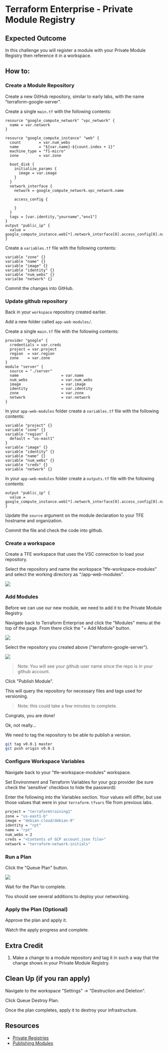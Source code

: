 # Terraform Enterprise - Private Module Registry

## Expected Outcome

In this challenge you will register a module with your Private Module Registry then reference it in a workspace.

## How to:

### Create a Module Repository

Create a new GitHub repository, similar to early labs, with the name "terraform-google-server".

Create a single `main.tf` with the following contents:

```hcl
resource "google_compute_network" "vpc_network" {
  name = var.network
}

resource "google_compute_instance" "web" {
  count        = var.num_webs
  name         = "${var.name}-${count.index + 1}"
  machine_type = "f1-micro"
  zone         = var.zone

  boot_disk {
    initialize_params {
      image = var.image
    }
  }
  network_interface {
    network = google_compute_network.vpc_network.name

    access_config {

    }
  }
  tags = [var.identity,"yourname","env1"]
}
output "public_ip" {
  value = google_compute_instance.web[*].network_interface[0].access_config[0].nat_ip
}
```

Create a `variables.tf` file with the following contents:
```hcl
variable "zone" {}
variable "name" {}
variable "image" {}
variable "identity" {}
variable "num_webs" {}
varialbe "network" {}
```

Commit the changes into GitHub.

### Update github repository

Back in your `workspace` repository created earlier.

Add a new folder called `app-web-modules/`.

Create a single `main.tf` file with the following contents:

```hcl
provider "google" {
  credentials = var.creds
  project = var.project
  region  = var.region
  zone    = var.zone
}
module "server" {
  source = "./server"
  name                   = var.name
  num_webs               = var.num_webs
  image                  = var.image
  identity               = var.identity
  zone                   = var.zone
  network                = var.network
}
```

In your `app-web-modules` folder create a `variables.tf` file with the following contents:

```hcl
variable "project" {}
variable "zone" {}
variable "region" {
  default = "us-east1"
}
variable "image" {}
variable "identity" {}
variable "name" {}
variable "num_webs" {}
variable "creds" {}
variable "network" {}
```

In your `app-web-modules` folder create a `outputs.tf` file with the following contents:

```hcl
output "public_ip" {
  value = google_compute_instance.web[*].network_interface[0].access_config[0].nat_ip
}
```

Update the `source` argument on the module declaration to your TFE hostname and organization.

Commit the file and check the code into github.

### Create a workspace

Create a TFE workspace that uses the VSC connection to load your repository.

Select the repository and name the workspace "tfe-workspace-modules" and select the working directory as "/app-web-modules".

![](img/tfe-new-workspace.png)

### Add Modules

Before we can use our new module, we need to add it to the Private Module Registry.

Navigate back to Terraform Enterprise and click the "Modules" menu at the top of the page. From there click the "+ Add Module" button.

![](img/tfe-add-module.png)

Select the repository you created above ("terraform-google-server").

![](img/tfe-select-module-repo.png)

> Note: You will see your github user name since the repo is in your github account.

Click "Publish Module".

This will query the repository for necessary files and tags used for versioning.

> Note: this could take a few minutes to complete.

Congrats, you are done!

Ok, not really...

We need to tag the repository to be able to publish a version.

```sh
git tag v0.0.1 master
git push origin v0.0.1
```

### Configure Workspace Variables

Navigate back to your "tfe-workspace-modules" workspace.

Set Environment and Terraform Variables for your gcp provider (be sure check the 'sensitive' checkbox to hide the password):

Enter the following into the Variables section.  Your values will differ, but use those values that were in your `terraform.tfvars` file from previous labs.

```sh
project = "terraformtraining1"
zone = "us-east1-b"
image = "debian-cloud/debian-9"
identity = "rpt"
name = "rpt"
num_webs = 2
creds = "<Contents of GCP account.json file>"
network = "terraform-network-initials"
```

### Run a Plan

Click the "Queue Plan" button.

![](img/tfe-queue-plan.png)

Wait for the Plan to complete.

You should see several additions to deploy your networking.

### Apply the Plan (Optional)

Approve the plan and apply it.

Watch the apply progress and complete.

## Extra Credit

1. Make a change to a module repository and tag it in such a way that the change shows in your Private Module Registry.

## Clean Up (if you ran apply)

Navigate to the workspace "Settings" -> "Destruction and Deletion".

Click Queue Destroy Plan.

Once the plan completes, apply it to destroy your infrastructure.

## Resources

- [Private Registries](https://www.terraform.io/docs/registry/private.html)
- [Publishing Modules](https://www.terraform.io/docs/registry/modules/publish.html)
